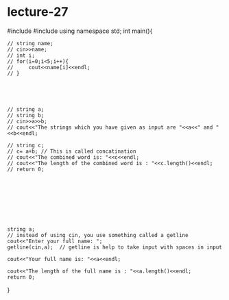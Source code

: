 # lecture-27
#include <iostream>
#include<string>
using namespace std;
int main(){
    
    // string name;
    // cin>>name;
    // int i;
    // for(i=0;i<5;i++){
    //     cout<<name[i]<<endl;
    // }
    
    
    
    
    
    // string a;
    // string b;
    // cin>>a>>b;
    // cout<<"The strings which you have given as input are "<<a<<" and "<<b<<endl;
    
    // string c;
    // c= a+b; // This is called concatination
    // cout<<"The combined word is: "<<c<<endl;
    // cout<<"The length of the combined word is : "<<c.length()<<endl;
    // return 0;
    
    
    
    
    
    
    
    
    
    string a;
    // instead of using cin, you use something called a getline
    cout<<"Enter your full name: ";
    getline(cin,a);  // getline is help to take input with spaces in input
    
    cout<<"Your full name is: "<<a<<endl;
    
    cout<<"The length of the full name is : "<<a.length()<<endl;
    return 0;
}
